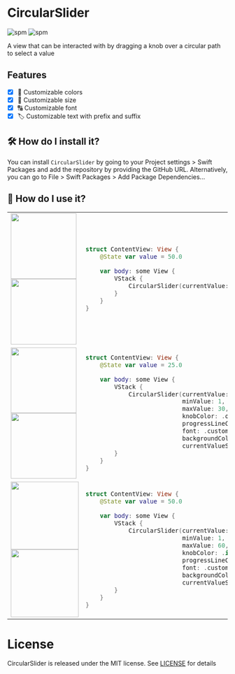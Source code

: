 # CircularSlider
![spm](https://img.shields.io/badge/SwiftPM-compatible-brightgreen?style=flat-square&logo=swift)
![spm](https://img.shields.io/github/license/terlan98/CircularSlider?style=flat-square)

A view that can be interacted with by dragging a knob over a circular path to select a value

## Features
- [x] 🌈 Customizable colors 
- [x] 📐 Customizable size 
- [x] 🔠 Customizable font 
- [x] 🏷 Customizable text with prefix and suffix

## 🛠 How do I install it?
You can install `CircularSlider` by going to your Project settings > Swift Packages and add the repository by providing the GitHub URL. Alternatively, you can go to File > Swift Packages > Add Package Dependencies...

## 🚀 How do I use it?
<table>
<tr>
<td width="160"> 

<img src="https://github.com/terlan98/CircularSlider/blob/main/Screenshots/1-d.png?raw=true#gh-dark-mode-only" width="150">
<img src="https://github.com/terlan98/CircularSlider/blob/main/Screenshots/1-l.png?raw=true#gh-light-mode-only" width="150">

</td>
<td>

```swift
struct ContentView: View {
    @State var value = 50.0

    var body: some View {
        VStack {
            CircularSlider(currentValue: $value)
        }
    }
}
```
</td>
</tr>
<tr></tr>

<tr>
<td width="160"> 

<img src="https://github.com/terlan98/CircularSlider/blob/main/Screenshots/2-d.png?raw=true#gh-dark-mode-only" width="150">
<img src="https://github.com/terlan98/CircularSlider/blob/main/Screenshots/2-l.png?raw=true#gh-light-mode-only" width="150">

</td>
<td>

```swift
struct ContentView: View {
    @State var value = 25.0

    var body: some View {
        VStack {
            CircularSlider(currentValue: $value,
                           minValue: 1,
                           maxValue: 30,
                           knobColor: .orange,
                           progressLineColor: .orange,
                           font: .custom("HelveticaNeue-Light", size: 35),
                           backgroundColor: .gray.opacity(0.05),
                           currentValueSuffix: "$")
        }
    }
}
```
</td>

</tr>
<tr></tr>
    
<tr>
<td width="160"> 

<img src="https://github.com/terlan98/CircularSlider/blob/main/Screenshots/3-d.png?raw=true#gh-dark-mode-only" width="155">
<img src="https://github.com/terlan98/CircularSlider/blob/main/Screenshots/3-l.png?raw=true#gh-light-mode-only" width="155">

</td>
<td>

```swift
struct ContentView: View {
    @State var value = 50.0

    var body: some View {
        VStack {
            CircularSlider(currentValue: $value,
                           minValue: 1,
                           maxValue: 60,
                           knobColor: .init(red: 0.5, green: 0.5, blue: 0.5),
                           progressLineColor: .init(red: 0.84, green: 0.93, blue: 0.09),
                           font: .custom("HelveticaNeue-Light", size: 35),
                           backgroundColor: .yellow.opacity(0.09),
                           currentValueSuffix: " min")
        }
    }
}
```
</td>

</tr>
    
</table>


# License
CircularSlider is released under the MIT license. See [LICENSE](https://github.com/terlan98/CircularSlider/blob/main/LICENSE) for details

